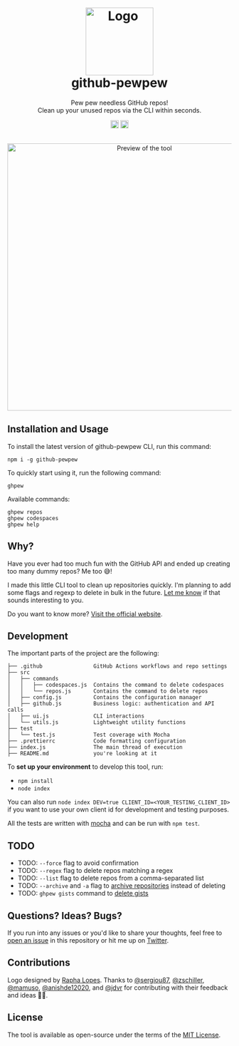<p align="center">
	<h1 align="center">
		<img src="./res/logo.png" alt="Logo" width="152">
		<br>
		github-pewpew
	</h1>
	<p align="center">Pew pew needless GitHub repos!<br>Clean up your unused repos via the CLI within seconds.</p>
	<p align="center">
		<a href="https://badge.fury.io/js/github-pewpew"><img src="https://badge.fury.io/js/github-pewpew.svg" alt="npm version" height="18"></a>
		<a href="https://justforfunnoreally.dev/"><img src="https://img.shields.io/badge/justforfunnoreally-dev-9ff" alt="Just for fun. No, really." height="18"></a>
	</p>
</p>

<p align="center">
	<br>
	<img src="./res/preview.gif" alt="Preview of the tool" width="600">
	<br>
</p>

## Installation and Usage

To install the latest version of github-pewpew CLI, run this command:

```
npm i -g github-pewpew
```

To quickly start using it, run the following command:

```
ghpew
```

Available commands:

```
ghpew repos
ghpew codespaces
ghpew help
```

## Why?

Have you ever had too much fun with the GitHub API and ended up creating too many dummy repos? Me too 😅!

I made this little CLI tool to clean up repositories quickly. I'm planning to add some flags and regexp to delete in bulk in the future. [Let me know](http://twitter.com/adrianmg) if that sounds interesting to you.

Do you want to know more? [Visit the official website](https://adrianmato.com/pewpew).

## Development

The important parts of the project are the following:

```
├── .github                GitHub Actions workflows and repo settings
├── src
│   ├── commands
│   │   ├── codespaces.js  Contains the command to delete codespaces
│   │   └── repos.js       Contains the command to delete repos
│   ├── config.js          Contains the configuration manager
│   ├── github.js          Business logic: authentication and API calls
│   ├── ui.js              CLI interactions
│   └── utils.js           Lightweight utility functions
├── test
│   └── test.js            Test coverage with Mocha
├── .prettierrc            Code formatting configuration
├── index.js               The main thread of execution
├── README.md              you're looking at it
```

To **set up your environment** to develop this tool, run:

- `npm install`
- `node index`

You can also run `node index DEV=true CLIENT_ID=<YOUR_TESTING_CLIENT_ID>` if you want to use your own client id for development and testing purposes.

All the tests are written with [mocha](https://mochajs.org/) and can be run with `npm test`.

## TODO

- TODO: `--force` flag to avoid confirmation
- TODO: `--regex` flag to delete repos matching a regex
- TODO: `--list` flag to delete repos from a comma-separated list
- TODO: `--archive` and `-a` flag to [archive repositories](https://github.com/adrianmg/github-pewpew/issues/34) instead of deleting
- TODO: `ghpew gists` command to [delete gists](https://github.com/adrianmg/github-pewpew/issues/36)

## Questions? Ideas? Bugs?

If you run into any issues or you'd like to share your thoughts, feel free to [open an issue](https://github.com/adrianmg/github-pewpew/issues) in this repository or hit me up on [Twitter](https://twitter.com/adrianmg).

## Contributions

Logo designed by [Rapha Lopes](https://twitter.com/raphaellopesph). Thanks to [@sergiou87](https://github.com/sergiou87), [@zschiller](https://github.com/zschiller), [@mamuso](https://github.com/mamuso), [@anishde12020](https://github.com/anishde12020), and [@jdvr](https://github.com/jdvr) for contributing with their feedback and ideas 🙇‍♂️.

## License

The tool is available as open-source under the terms of the [MIT License](http://opensource.org/licenses/MIT).
